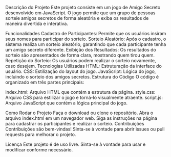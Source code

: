 Descrição do Projeto
Este projeto consiste em um jogo de Amigo Secreto desenvolvido em JavaScript. O jogo permite que um grupo de pessoas sorteie amigos secretos de forma aleatória e exiba os resultados de maneira divertida e interativa.

Funcionalidades
Cadastro de Participantes: Permite que os usuários insiram seus nomes para participar do sorteio.
Sorteio Aleatório: Após o cadastro, o sistema realiza um sorteio aleatório, garantindo que cada participante tenha um amigo secreto diferente.
Exibição dos Resultados: Os resultados do sorteio são apresentados de forma clara, mostrando quem tirou quem.
Repetição do Sorteio: Os usuários podem realizar o sorteio novamente, caso desejem.
Tecnologias Utilizadas
HTML: Estruturação da interface do usuário.
CSS: Estilização do layout do jogo.
JavaScript: Lógica do jogo, incluindo o sorteio dos amigos secretos.
Estrutura do Código
O código é organizado em três partes principais:

index.html: Arquivo HTML que contém a estrutura da página.
style.css: Arquivo CSS para estilizar o jogo e torná-lo visualmente atraente.
script.js: Arquivo JavaScript que contém a lógica principal do jogo.
 

Como Rodar o Projeto
Faça o download ou clone o repositório.
Abra o arquivo index.html em um navegador web.
Siga as instruções na página para cadastrar os participantes e realizar o sorteio.
Contribuições
Contribuições são bem-vindas! Sinta-se à vontade para abrir issues ou pull requests para melhorar o projeto.

Licença
Este projeto é de uso livre. Sinta-se à vontade para usar e modificar conforme necessário.
